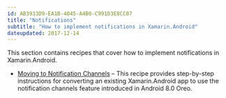 ```yaml
---
id: AB3933D9-EA1B-4045-A4B0-C991D3E8CC07
title: "Notifications"
subtitle: "How to implement notifications in Xamarin.Android"
dateupdated: 2017-12-14
---
```


This section contains recipes that cover how to implement
notifications in Xamarin.Android.

-  [Moving to Notification Channels](/recipes/android/notifications/notification-channels)
   &ndash; This recipe provides step-by-step instructions for
   converting an existing Xamarin.Android app to use the notification
   channels feature introduced in Android 8.0 Oreo.
